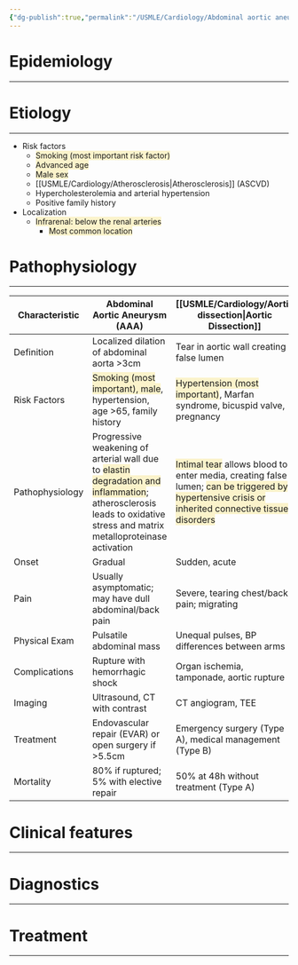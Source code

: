 ```yaml
---
{"dg-publish":true,"permalink":"/USMLE/Cardiology/Abdominal aortic aneurysm/"}
---
```


# Epidemiology
---


# Etiology
---
- Risk factors 
	- <span style="background:rgba(240, 200, 0, 0.2)">Smoking (most important risk factor) </span>
	- <span style="background:rgba(240, 200, 0, 0.2)">Advanced age</span>
	- <span style="background:rgba(240, 200, 0, 0.2)">Male sex</span>
	- [[USMLE/Cardiology/Atherosclerosis\|Atherosclerosis]] (ASCVD)
	- Hypercholesterolemia and arterial hypertension
	- Positive family history
- Localization
	- <span style="background:rgba(240, 200, 0, 0.2)">Infrarenal: below the renal arteries </span>
		- <span style="background:rgba(240, 200, 0, 0.2)">Most common location</span>

# Pathophysiology
---

| Characteristic  | Abdominal Aortic Aneurysm (AAA)                                                                                                                                                                                              | [[USMLE/Cardiology/Aortic dissection\|Aortic Dissection]]                                                                                                                                                                                                                                          |
| --------------- | ---------------------------------------------------------------------------------------------------------------------------------------------------------------------------------------------------------------------------- | -------------------------------------------------------------------------------------------------------------------------------------------------------------------------------------------------------------------------------------------------------------- |
| Definition      | Localized dilation of abdominal aorta >3cm                                                                                                                                                                                   | Tear in aortic wall creating false lumen                                                                                                                                                                                                                       |
| Risk Factors    | <span style="background:rgba(240, 200, 0, 0.2)">Smoking (most important), male</span>, hypertension, age >65, family history                                                                                                 | <span style="background:rgba(240, 200, 0, 0.2)">Hypertension (most important)</span>, Marfan syndrome, bicuspid valve, pregnancy                                                                                                                               |
| Pathophysiology | Progressive weakening of arterial wall due to <span style="background:rgba(240, 200, 0, 0.2)">elastin degradation and inflammation</span>; atherosclerosis leads to oxidative stress and matrix metalloproteinase activation | <span style="background:rgba(240, 200, 0, 0.2)">Intimal tear</span> allows blood to enter media, creating false lumen; <span style="background:rgba(240, 200, 0, 0.2)">can be triggered by hypertensive crisis or inherited connective tissue disorders</span> |
| Onset           | Gradual                                                                                                                                                                                                                      | Sudden, acute                                                                                                                                                                                                                                                  |
| Pain            | Usually asymptomatic; may have dull abdominal/back pain                                                                                                                                                                      | Severe, tearing chest/back pain; migrating                                                                                                                                                                                                                     |
| Physical Exam   | Pulsatile abdominal mass                                                                                                                                                                                                     | Unequal pulses, BP differences between arms                                                                                                                                                                                                                    |
| Complications   | Rupture with hemorrhagic shock                                                                                                                                                                                               | Organ ischemia, tamponade, aortic rupture                                                                                                                                                                                                                      |
| Imaging         | Ultrasound, CT with contrast                                                                                                                                                                                                 | CT angiogram, TEE                                                                                                                                                                                                                                              |
| Treatment       | Endovascular repair (EVAR) or open surgery if >5.5cm                                                                                                                                                                         | Emergency surgery (Type A), medical management (Type B)                                                                                                                                                                                                        |
| Mortality       | 80% if ruptured; 5% with elective repair                                                                                                                                                                                     | 50% at 48h without treatment (Type A)                                                                                                                                                                                                                          |
# Clinical features
---


# Diagnostics
---


# Treatment
---

